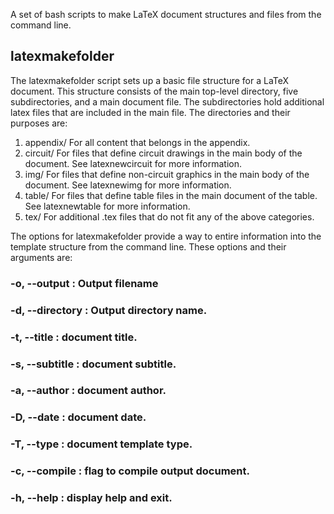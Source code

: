 A set of bash scripts to make LaTeX document structures and files from the command line.


## latexmakefolder
The latexmakefolder script sets up a basic file structure for a LaTeX document. This structure consists of the main top-level directory, five subdirectories, and a main document file. The subdirectories hold additional latex files that are included in the main file. The directories and their purposes are:

1. appendix/
    For all content that belongs in the appendix.
2. circuit/
    For files that define circuit drawings in the main body of the document.
    See latexnewcircuit for more information.
3. img/
    For files that define non-circuit graphics in the main body of the document.
    See latexnewimg for more information.
4. table/
    For files that define table files in the main document of the table.
    See latexnewtable for more information.
5. tex/
    For additional .tex files that do not fit any of the above categories.

The options for latexmakefolder provide a way to entire information into the template structure from the command line. These options and their arguments are:

### -o, --output : Output filename
### -d, --directory : Output directory name.
### -t, --title : document title.
### -s, --subtitle : document subtitle.
### -a, --author : document author.
### -D, --date : document date.
### -T, --type : document template type. 
### -c, --compile : flag to compile output document.
### -h, --help : display help and exit.
